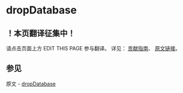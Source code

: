 # dropDatabase

## ！本页翻译征集中！

请点击页面上方 EDIT THIS PAGE 参与翻译。
详见：
[贡献指南]( https://github.com/JinMuInfo/MongoDB-Manual-zh/blob/master/CONTRIBUTING.md )、
[原文链接](  https://docs.mongodb.com/manual/reference/command/dropDatabase/  )。

## 参见

原文 - [dropDatabase]( https://docs.mongodb.com/manual/reference/command/dropDatabase/ )

